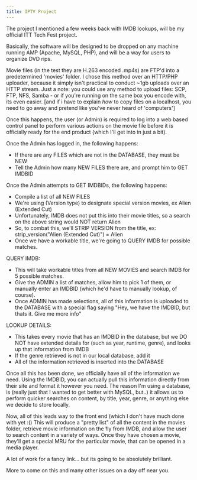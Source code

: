 ```yaml
---
title: IPTV Project
---
```


The project I mentioned a few weeks back with IMDB lookups, will be my
official ITT Tech Fest project.

Basically, the software will be designed to be dropped on any machine running
AMP (Apache, MySQL, PHP), and will be a way for users to organize DVD rips.

Movie files (in the test they are H.263 encoded .mp4s) are FTP'd into a
predetermined 'movies' folder. I chose this method over an HTTP/PHP uploader,
because it simply isn't practical to conduct ~1gb uploads over an HTTP stream.
Just a note: you could use any method to upload files: SCP, FTP, NFS, Samba -
or if you're running on the same box you encode with, its even easier. [and if
i have to explain _how_ to copy files on a localhost, you need to go
away and pretend like you've never heard of 'computers']

Once this happens, the user (or Admin) is required to log into a web based
control panel to perform various actions on the movie file before it is
officially ready for the end product (which I'll get into in just a bit).

Once the Admin has logged in, the following happens:

* If there are any FILES which are not in the DATABASE, they must be NEW
* Tell the Admin how many NEW FILES there are, and prompt him to GET IMDBID

Once the Admin attempts to GET IMDBIDs, the following happens:

* Compile a list of all NEW FILES
* We're using (Version type) to designate special version movies, ex Alien
  (Extended Cut)
* Unfortunately, IMDB does not put this into their movie titles, so a search
  on the above string would NOT return Alien
* So, to combat this, we'll STRIP VERSION from the title, ex:
  strip_version("Alien (Extended Cut)") = Alien
* Once we have a workable title, we're going to QUERY IMDB for possible
  matches.

QUERY IMDB:

* This will take workable titles from all NEW MOVIES and search IMDB for 5
  possible matches.
* Give the ADMIN a list of matches, allow him to pick 1 of them, or manually
  enter an IMDBID (which he'd have to manually lookup, of course).
* Once ADMIN has made selections, all of this information is uploaded to the
  DATABASE with a special flag saying "Hey, we have the IMDBID, but thats it.
  Give me more info"

LOOKUP DETAILS:

* This takes every movie that has an IMDBID in the database, but we DO NOT
  have extended details for (such as year, runtime, genre), and looks up that
  information from IMDB
* If the genre retrieved is not in our local database, add it
* All of the information retrieved is inserted into the DATABASE

Once all this has been done, we officially have all of the information we
need. Using the IMDBID, you can actually pull this information directly from
their site and format it however you need. The reason I'm using a database, is
(really just that I wanted to get better with MySQL, but..) it allows us to
perform quicker searches on content, by title, year, genre, or anything else
we decide to store locally.

Now, all of this leads way to the front end (which I don't have much done with
yet :() This will produce a "pretty list" of all the content in the movies
folder, retrieve movie information on the fly from IMDB, and allow the user to
search content in a variety of ways. Once they have chosen a movie, they'll
get a special MRU for the particular movie, that can be opened in a media
player.

A lot of work for a fancy link... but its going to be absolutely brilliant.

More to come on this and many other issues on a day off near you.
